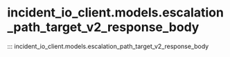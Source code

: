 # incident_io_client.models.escalation_path_target_v2_response_body

::: incident_io_client.models.escalation_path_target_v2_response_body
